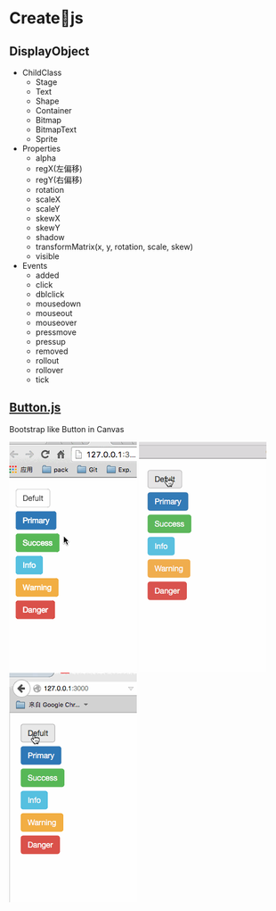 # Createjs

## DisplayObject
+ ChildClass
  - Stage
  - Text
  - Shape
  - Container
  - Bitmap
  - BitmapText
  - Sprite
+ Properties
  - alpha
  - regX(左偏移)
  - regY(右偏移)
  - rotation
  - scaleX
  - scaleY
  - skewX
  - skewY
  - shadow
  - transformMatrix(x, y, rotation, scale, skew)
  - visible
+ Events
  - added
  - click
  - dblclick
  - mousedown
  - mouseout
  - mouseover
  - pressmove
  - pressup
  - removed
  - rollout
  - rollover
  - tick


## [Button.js](assets/js/button.js)

Bootstrap like Button in Canvas

![Chrome](https://raw.githubusercontent.com/blade254353074/craftyjs/master/assets/imgs/buttonChrome.gif)
![Safari](https://raw.githubusercontent.com/blade254353074/craftyjs/master/assets/imgs/buttonSafari.gif)
![FireFox](https://raw.githubusercontent.com/blade254353074/craftyjs/master/assets/imgs/buttonFF.gif)

